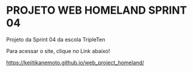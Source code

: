 # PROJETO WEB HOMELAND SPRINT 04

Projeto da Sprint 04 da escola TripleTen

Para acessar o site, clique no Link abaixo!

https://keiitikanemoto.github.io/web_project_homeland/

